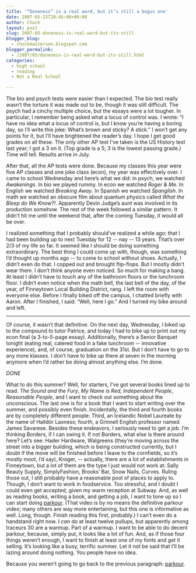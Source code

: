 ```yaml
---
title: '“Doneness” is a real word, but it’s still a bogus one'
date: 2007-05-25T20:45:00+00:00
author: Chuck
layout: post
slug: 2007-05-doneness-is-real-word-but-its-still
blogger_blog:
  - chuckmasterson.blogspot.com
blogger_permalink:
  - /2007/05/doneness-is-real-word-but-its-still.html
categories:
  - high school
  - reading
  - Not a Real School

---
```

The bio and psych tests were easier than I expected. The bio test really wasn’t
the torture it was made out to be, though it was still difficult. The psych had
a cinchy multiple choice, but the essays were a lot tougher. In particular, I
remember being asked what a locus of control was. I wrote: “I have no idea what
a locus of control is, but I know you’re having a boring day, so I’ll write
this joke: What’s brown and sticky? A stick.” I won’t get any points for it,
but I’ll have brightened the reader’s day. I hope I get good grades on all
these. The only other AP test I’ve taken is the US History test last year; I
got a 3 on it. (Top grade is a 5; 3 is the lowest passing grade.) Time will
tell. Results arrive in July.  

After that, all the AP tests were done. Because my classes this year were five
AP classes and one joke class (econ), my year was effectively over. I came to
school Wednesday and here’s what we did: in psych, we watched _Awakenings_. In
bio we played rummy. In econ we watched _Roger & Me_. In English we watched
_Breaking Away_. In Spanish we watched _Spanglish_. In math we watched an
obscure film about quantum physics called _What the Bleep do We Know?!_.
Apparently Devin Judge’s aunt was involved in its production somehow. The rest
of the week followed a similar pattern. It didn’t hit me until the weekend
that, after the coming Tuesday, it would all be over.  

I realized something that I probably should’ve realized a while ago: that I had
been building up to next Tuesday for 12 -- nay -- 13 years. That’s over 2/3 of
my life so far. It seemed like I should be doing something extraordinary. The
best thing I could come up with, though, was something I’d thought up months
ago -- to come to school without shoes. Actually, I didn’t even do that. I
copped out and brought flip-flops. But I mostly didn’t wear them. I don’t think
anyone even noticed. So much for making a bang. At least I didn’t have to touch
any of the bathroom floors or the lunchroom floor. I didn’t even notice when
the math bell, the last bell of the day, of the year, of Finneytown Local
Building District, rang. I left the room with everyone else. Before I finally
biked off the campus, I chatted briefly with Aaron. After I finished, I said:
“Well, here I go.” And I turned my bike around and left.  

* * *

Of course, it wasn’t that definitive. On the next day, Wednesday, I biked up to
the compound to tutor Patrice, and today I had to bike up to print out my econ
final (a 3-to-5-page essay). Additionally, there’s a Senior Banquet tonight
(eating real, catered food in a fake lunchroom -- innovative experience), and,
of course, graduation on the 31st. But I don’t have to go to any more klasses.
I don’t have to bike up there at seven in the morning anymore when I’d rather
be doing almost anything else. I’m done.  

<span class="large">_DONE_</span>  

What to do this summer? Well, for starters, I’ve got several books lined up to
read. _The Sound and the Fury_, _My Name is Red_, _Independent People_,
_Reasonable People_, and I want to check out something about the unconscious.
The last one is for a book that I want to start writing over the summer, and
possibly even finish. Incidentally, the third and fourth books are by
completely different people: Third, an Icelandic Nobel Laureate by the name of
Halldór Laxness; fourth, a Grinnell English professor named James Savarese.
Besides these endeavors, I seriously need to get a job. I’m thinking Borders,
if I can swing it. If not Borders, what else is there around here? Let’s see:
Hader Hardware, Walgreens (they’re moving across the street into a bigger
building, which is being constructed currently, but I doubt if the move will be
finished before I leave to the cornfields, so it’s mostly moot, I’d say),
Kroger, -- actually, there are a lot of establishments in Finneytown, but a lot
of them are the type I just would not work at: Sally Beauty Supply,
SimplyFashion, Brooks’ Bar, Snow Nails, Curves. Ruling those out, I still
probably have a reasonable pool of places to apply to. Though, I don’t want to
work in foodservice. Too stressful, and I doubt I could even get accepted,
given my warm reception at Subway. And, as well as reading books, writing a
book, and getting a job, I want to tone up so I can start doing
[parkour](http://video.google.com/videoplay?docid=1996675427048738448&q=parkour&hl=en).
(That video is by no means the definitive parkour video; many others are way
more entertaining, but this one is informative as well. Long, though. Finish
reading this first, probably.) I can’t even do a handstand right now. I _can_
do at least twelve pullups, but apparently among traceurs 30 are a warmup. Part
of a warmup. I want to be able to do decent parkour, because, simply put, it
looks like a lot of fun. And, as if those four things weren’t enough, I want to
finish at least one of my fonts and get it selling. It’s looking like a busy,
terrific summer. Let it not be said that I’ll be lazing around doing nothing.
You people have no idea.

Because you weren’t going to go back to the previous paragraph:
[parkour](http://video.google.com/videoplay?docid=1996675427048738448&q=parkour&hl=en).
